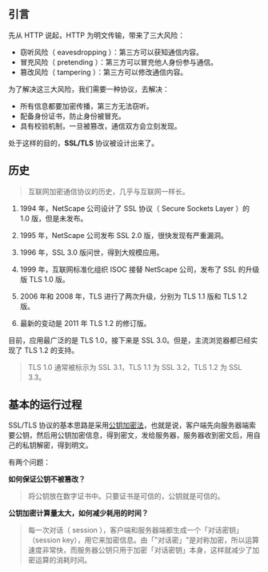 ## 引言

先从 HTTP 说起，HTTP 为明文传输，带来了三大风险：

- 窃听风险（ eavesdropping ）：第三方可以获知通信内容。
- 冒充风险（ pretending ）：第三方可以冒充他人身份参与通信。
- 篡改风险（ tampering ）：第三方可以修改通信内容。

为了解决这三大风险，我们需要一种协议，去解决：

- 所有信息都要加密传播，第三方无法窃听。
- 配备身份证书，防止身份被冒充。
- 具有校验机制，一旦被篡改，通信双方会立刻发现。

处于这样的目的，**SSL/TLS** 协议被设计出来了。

## 历史

> 互联网加密通信协议的历史，几乎与互联网一样长。

1. 1994 年，NetScape 公司设计了 SSL 协议（ Secure Sockets Layer ）的 1.0 版，但是未发布。

1. 1995 年，NetScape 公司发布 SSL 2.0 版，很快发现有严重漏洞。

1. 1996 年，SSL 3.0 版问世，得到大规模应用。

1. 1999 年，互联网标准化组织 ISOC 接替 NetScape 公司，发布了 SSL 的升级版 TLS 1.0 版。

1. 2006 年和 2008 年，TLS 进行了两次升级，分别为 TLS 1.1 版和 TLS 1.2 版。

1. 最新的变动是 2011 年 TLS 1.2 的修订版。

目前，应用最广泛的是 TLS 1.0，接下来是 SSL 3.0。但是，主流浏览器都已经实现了 TLS 1.2 的支持。

> TLS 1.0 通常被标示为 SSL 3.1，TLS 1.1 为 SSL 3.2，TLS 1.2 为 SSL 3.3。

## 基本的运行过程

SSL/TLS 协议的基本思路是采用[公钥加密法](https://zh.wikipedia.org/wiki/%E5%85%AC%E5%BC%80%E5%AF%86%E9%92%A5%E5%8A%A0%E5%AF%86)，也就是说，客户端先向服务器端索要公钥，然后用公钥加密信息，得到密文，发给服务器，服务器收到密文后，用自己的私钥解密，得到明文。

有两个问题：

**如何保证公钥不被篡改？**

> 将公钥放在数字证书中。只要证书是可信的，公钥就是可信的。

**公钥加密计算量太大，如何减少耗用的时间？**

> 每一次对话（ session ），客户端和服务器端都生成一个「对话密钥」（session key），用它来加密信息。由「"对话密」"是对称加密，所以运算速度非常快，而服务器公钥只用于加密「对话密钥」本身，这样就减少了加密运算的消耗时间。